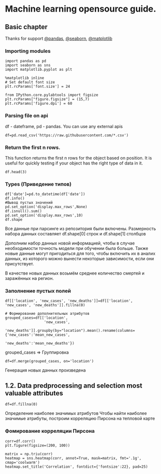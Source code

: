 # Machine learning opensource guide.

## Basic chapter
Thanks for support [@pandas](https://pandas.pydata.org/getting_started.html), [@seaborn](https://github.com/eugenerum/ToolDataHelper/tree/main/Examples), [@matplotlib](https://matplotlib.org/)
### Importing modules
```
import pandas as pd
import seaborn as sns
import matplotlib.pyplot as plt

%matplotlib inline
# Set default font size
plt.rcParams['font.size'] = 24

from IPython.core.pylabtools import figsize
plt.rcParams["figure.figsize"] = (15,7)
plt.rcParams['figure.dpi'] = 60
```
### Parsing file on api 
df - dateframe, pd - pandas.
You can use any external apis
```
df=pd.read_csv('https://raw.githubusercontent.com/*.csv')
```
### Return the first n rows.
This function returns the first n rows for the object based on position. It is useful for quickly testing if your object has the right type of data in it.
```
df.head(3)
```
### Types (Приведение типов)
```
df['date']=pd.to_datetime(df['date'])
df.info()
#Вывод пустых значений
pd.set_option('display.max_rows',None)
df.isnull().sum()
pd.set_option('display.max_rows',10)
df.shape
```
Все данные при парсинге из репозитория были включены. Размерность набора данных составляет df.shape[0] строк и df.shape[1] столбцов

Дополним набор данных новой информацией, чтобы в случае необходимости точность модели при обучении была больше. Также новые данные могут пригодиться для того, чтобы включить их в аналих данных, из которого можно вынести некоторые зависимости, если они присутствует.

В качестве новых данных возьмём среднее количество смертей и заражённых на регион.
### Заполнение пустых полей

```
df[['location', 'new_cases', 'new_deaths']]=df[['location', 'new_cases', 'new_deaths']].fillna(0)
```
```
# Формирование дополнительных атрибутов
grouped_cases=df[['location', 
                  'new_cases', 
                  'new_deaths']].groupby(by="location").mean().rename(columns={'new_cases':'mean_new_cases', 
                                                                               'new_deaths':'mean_new_deaths'})
```
grouped_cases => Группировка 
```
df=df.merge(grouped_cases, on='location')
```
Генерация новых данных произведена

## 1.2. Data predprocessing and selection most valuable attributes
```
df=df.fillna(0)
```
Определение наиболее значимых атрибутов
Чтобы найти наиболее значимые атрибуты, построим корреляцию Пирсона на тепловой карте
### Фомирование корреляции Пирсона
```
corr=df.corr()
plt.figure(figsize=(200, 100))

matrix = np.triu(corr)
heatmap = sns.heatmap(corr, annot=True, mask=matrix, fmt='.1g', cmap='coolwarm')
heatmap.set_title('Correlation', fontdict={'fontsize':22}, pad=25)
```
